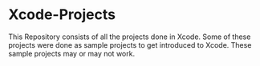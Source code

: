 # Xcode-Projects

This Repository consists of all the projects done in Xcode.
Some of these projects were done as sample projects to get introduced to Xcode. These sample projects may or may not work.
